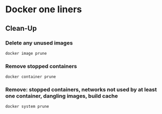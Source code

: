 # Docker one liners


## Clean-Up

### Delete any unused images

```
docker image prune
```

### Remove stopped containers

```
docker container prune
```

### Remove: stopped containers, networks not used by at least one container, dangling images, build cache

```
docker system prune
```
